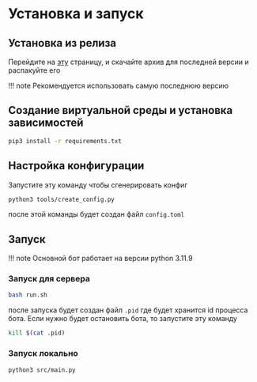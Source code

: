 # Установка и запуск


## Установка из релиза

Перейдите на [эту](https://github.com/HamletSargsyan/livebot/releases/latest) страницу, и скачайте архив для последней версии и распакуйте его

!!! note
    Рекомендуется использовать самую последнюю версию

## Создание виртуальной среды и установка зависимостей

```bash
pip3 install -r requirements.txt
```

## Настройка конфигурации

Запустите эту команду чтобы сгенерировать конфиг

```bash
python3 tools/create_config.py
```

после этой команды будет создан файл `config.toml`

## Запуск


!!! note
    Основной бот работает на версии python 3.11.9


### Запуск для сервера

```bash
bash run.sh
```

после запуска будет создан файл `.pid` где будет хранится id процесса бота. Если нужно будет остановить бота, то запустите эту команду

```bash
kill $(cat .pid)
```

### Запуск локально

```bash
python3 src/main.py
```
